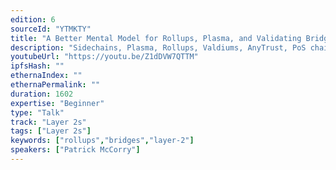 ```yaml
---
edition: 6
sourceId: "YTMKTY"
title: "A Better Mental Model for Rollups, Plasma, and Validating Bridges"
description: "Sidechains, Plasma, Rollups, Valdiums, AnyTrust, PoS chains, Crypto Exchanges, all have one thing in common: the bridge. This talk provides an overview on the trust assumptions, threat model, security goals and solutions associated with the humble bridge smart contract. As we will see, rollups emerged because of the scalability bottlenecks faced by Ethereum, but the product-market fit is solving the operational security issues for bridging funds from Ethereum to an off-chain system."
youtubeUrl: "https://youtu.be/Z1dDVW7QTTM"
ipfsHash: ""
ethernaIndex: ""
ethernaPermalink: ""
duration: 1602
expertise: "Beginner"
type: "Talk"
track: "Layer 2s"
tags: ["Layer 2s"]
keywords: ["rollups","bridges","layer-2"]
speakers: ["Patrick McCorry"]
---
```

